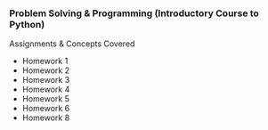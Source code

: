 ### Problem Solving & Programming (Introductory Course to Python)
Assignments & Concepts Covered
  - Homework 1
  - Homework 2
  - Homework 3
  - Homework 4
  - Homework 5
  - Homework 6
  - Homework 8
